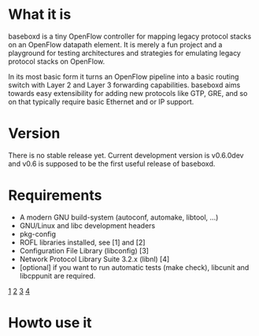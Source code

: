 # What it is

baseboxd is a tiny OpenFlow controller for mapping legacy protocol
stacks on an OpenFlow datapath element. It is merely a fun project
and a playground for testing architectures and strategies for 
emulating legacy protocol stacks on OpenFlow.

In its most basic form it turns an OpenFlow pipeline into a basic
routing switch with Layer 2 and Layer 3 forwarding capabilities.
baseboxd aims towards easy extensibility for adding new protocols
like GTP, GRE, and so on that typically require basic Ethernet and 
or IP support.

# Version

There is no stable release yet. Current development version is
v0.6.0dev and v0.6 is supposed to be the first useful release
of baseboxd.

# Requirements

- A modern GNU build-system (autoconf, automake, libtool, ...)
- GNU/Linux and libc development headers
- pkg-config
- ROFL libraries installed, see [1] and [2]
- Configuration File Library (libconfig) [3]
- Network Protocol Library Suite 3.2.x (libnl) [4]
- [optional] if you want to run automatic tests (make check), libcunit and libcppunit are required.

[1](http://www.roflibs.org/)
[2](https://github.com/bisdn/rofl-core)
[3](http://www.hyperrealm.com/libconfig/)
[4](http://www.infradead.org/~tgr/libnl/)

# Howto use it




